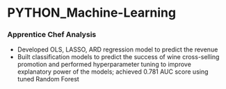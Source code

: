 # PYTHON_Machine-Learning
### Apprentice Chef Analysis
-	Developed OLS, LASSO, ARD regression model to predict the revenue
-	Built classification models to predict the success of wine cross-selling promotion and performed hyperparameter tuning to improve explanatory power of the models; achieved 0.781 AUC score using tuned Random Forest
